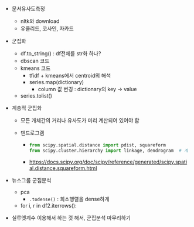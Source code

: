 





+ 문서유사도측정
  + nltk와 download
  + 유클리드, 코사인, 자카드



+ 군집화

  + df.to_string() : df전체를 str화 하나?
  + dbscan 코드
  + kmeans 코드
    + tfidf + kmeans에서 centroid의 해석
    + series.map(dictionary)
      + column 값 변경 : dictionary의 key -> value
  + series.tolist()

+ 계층적 군집화

  + 모든 개체간의 거리나 유사도가 미리 계산되어 있어야 함

  + 덴드로그램

    + ```python
      from scipy.spatial.distance import pdist, squareform
      from scipy.cluster.hierarchy import linkage, dendrogram  # 계층적 군집분석 & 덴드로그램
      ```

    + https://docs.scipy.org/doc/scipy/reference/generated/scipy.spatial.distance.squareform.html

+ 뉴스그룹 군집분석
  + pca
    + `.todense()` : 희소행렬을 dense하게
  + for i, r in df2.iterrows():







+ 실루엣계수 이용해서 하는 것 해서, 군집분석 마무리하기